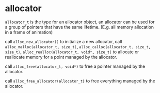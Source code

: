 # allocator

```allocator_t``` is the type for an allocator object, an allocator can be used for a group of pointers that have the same lifetime. (E.g. all memory allocation in a frame of animation)

call ```alloc_new_allocator()``` to initialize a new allocator, call ```alloc_malloc(allocator_t, size_t)```, ```alloc_calloc(allocator_t, size_t, size_t)```, ```alloc_realloc(allocator_t, void*, size_t)``` to allocate or reallocate memory for a point managed by the allocator.

call ```alloc_free(allocator_t, void*)``` to free a pointer managed by the allocator.

call ```alloc_free_allocator(allocator_t)``` to free everything managed by the allocator. 

